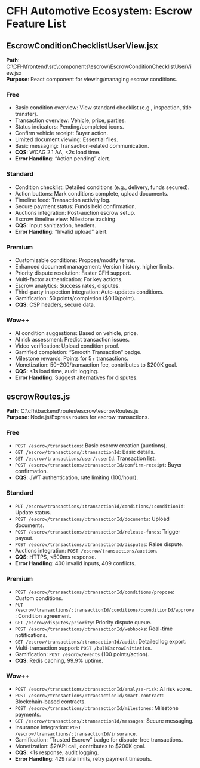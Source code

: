 # CFH Automotive Ecosystem: Escrow Feature List

## EscrowConditionChecklistUserView.jsx
**Path**: C:\CFH\frontend\src\components\escrow\EscrowConditionChecklistUserView.jsx  
**Purpose**: React component for viewing/managing escrow conditions.

### Free
- Basic condition overview: View standard checklist (e.g., inspection, title transfer).  
- Transaction overview: Vehicle, price, parties.  
- Status indicators: Pending/completed icons.  
- Confirm vehicle receipt: Buyer action.  
- Limited document viewing: Essential files.  
- Basic messaging: Transaction-related communication.  
- **CQS**: WCAG 2.1 AA, <2s load time.  
- **Error Handling**: “Action pending” alert.

### Standard
- Condition checklist: Detailed conditions (e.g., delivery, funds secured).  
- Action buttons: Mark conditions complete, upload documents.  
- Timeline feed: Transaction activity log.  
- Secure payment status: Funds held confirmation.  
- Auctions integration: Post-auction escrow setup.  
- Escrow timeline view: Milestone tracking.  
- **CQS**: Input sanitization, headers.  
- **Error Handling**: “Invalid upload” alert.

### Premium
- Customizable conditions: Propose/modify terms.  
- Enhanced document management: Version history, higher limits.  
- Priority dispute resolution: Faster CFH support.  
- Multi-factor authentication: For key actions.  
- Escrow analytics: Success rates, disputes.  
- Third-party inspection integration: Auto-updates conditions.  
- Gamification: 50 points/completion ($0.10/point).  
- **CQS**: CSP headers, secure data.

### Wow++
- AI condition suggestions: Based on vehicle, price.  
- AI risk assessment: Predict transaction issues.  
- Video verification: Upload condition proof.  
- Gamified completion: “Smooth Transaction” badge.  
- Milestone rewards: Points for 5+ transactions.  
- Monetization: $50-$200/transaction fee, contributes to $200K goal.  
- **CQS**: <1s load time, audit logging.  
- **Error Handling**: Suggest alternatives for disputes.

## escrowRoutes.js
**Path**: C:\cfh\backend\routes\escrow\escrowRoutes.js  
**Purpose**: Node.js/Express routes for escrow transactions.

### Free
- `POST /escrow/transactions`: Basic escrow creation (auctions).  
- `GET /escrow/transactions/:transactionId`: Basic details.  
- `GET /escrow/transactions/user/:userId`: Transaction list.  
- `POST /escrow/transactions/:transactionId/confirm-receipt`: Buyer confirmation.  
- **CQS**: JWT authentication, rate limiting (100/hour).

### Standard
- `PUT /escrow/transactions/:transactionId/conditions/:conditionId`: Update status.  
- `POST /escrow/transactions/:transactionId/documents`: Upload documents.  
- `POST /escrow/transactions/:transactionId/release-funds`: Trigger payout.  
- `POST /escrow/transactions/:transactionId/disputes`: Raise dispute.  
- Auctions integration: `POST /escrow/transactions/auction`.  
- **CQS**: HTTPS, <500ms response.  
- **Error Handling**: 400 invalid inputs, 409 conflicts.

### Premium
- `POST /escrow/transactions/:transactionId/conditions/propose`: Custom conditions.  
- `PUT /escrow/transactions/:transactionId/conditions/:conditionId/approve`: Condition agreement.  
- `GET /escrow/disputes/priority`: Priority dispute queue.  
- `POST /escrow/transactions/:transactionId/webhooks`: Real-time notifications.  
- `GET /escrow/transactions/:transactionId/audit`: Detailed log export.  
- Multi-transaction support: `POST /bulkEscrowInitiation`.  
- Gamification: `POST /escrow/events` (100 points/action).  
- **CQS**: Redis caching, 99.9% uptime.

### Wow++
- `POST /escrow/transactions/:transactionId/analyze-risk`: AI risk score.  
- `POST /escrow/transactions/:transactionId/smart-contract`: Blockchain-based contracts.  
- `POST /escrow/transactions/:transactionId/milestones`: Milestone payments.  
- `GET /escrow/transactions/:transactionId/messages`: Secure messaging.  
- Insurance integration: `POST /escrow/transactions/:transactionId/insurance`.  
- Gamification: “Trusted Escrow” badge for dispute-free transactions.  
- Monetization: $2/API call, contributes to $200K goal.  
- **CQS**: <1s response, audit logging.  
- **Error Handling**: 429 rate limits, retry payment timeouts.